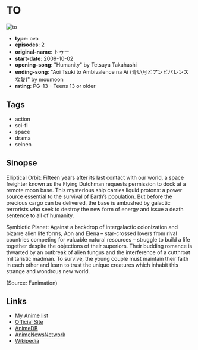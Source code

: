 # TO

![to](https://cdn.myanimelist.net/images/anime/8/18027.jpg)

-   **type**: ova
-   **episodes**: 2
-   **original-name**: トゥー
-   **start-date**: 2009-10-02
-   **opening-song**: "Humanity" by Tetsuya Takahashi
-   **ending-song**: "Aoi Tsuki to Ambivalence na Ai (青い月とアンビバレンスな愛)" by moumoon
-   **rating**: PG-13 - Teens 13 or older

## Tags

-   action
-   sci-fi
-   space
-   drama
-   seinen

## Sinopse

Elliptical Orbit:
Fifteen years after its last contact with our world, a space freighter known as the Flying Dutchman requests permission to dock at a remote moon base. This mysterious ship carries liquid protons: a power source essential to the survival of Earth’s population. But before the precious cargo can be delivered, the base is ambushed by galactic terrorists who seek to destroy the new form of energy and issue a death sentence to all of humanity.

Symbiotic Planet:
Against a backdrop of intergalactic colonization and bizarre alien life forms, Aon and Elena – star-crossed lovers from rival countries competing for valuable natural resources – struggle to build a life together despite the objections of their superiors. Their budding romance is thwarted by an outbreak of alien fungus and the interference of a cutthroat militaristic madman. To survive, the young couple must maintain their faith in each other and learn to trust the unique creatures which inhabit this strange and wondrous new world.

(Source: Funimation)

## Links

-   [My Anime list](https://myanimelist.net/anime/7279/TO)
-   [Official Site](http://mv.avex.jp/to/)
-   [AnimeDB](http://anidb.info/perl-bin/animedb.pl?show=anime&aid=7185)
-   [AnimeNewsNetwork](http://www.animenewsnetwork.com/encyclopedia/anime.php?id=11325)
-   [Wikipedia](http://en.wikipedia.org/wiki/2001_Nights#TO)
